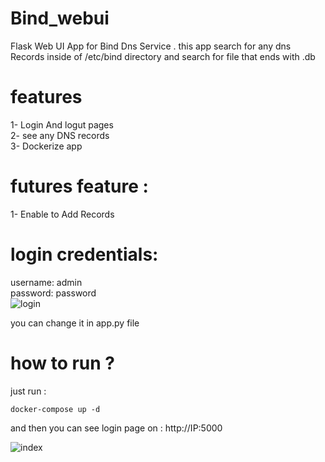# Bind_webui <br>
Flask Web UI App for Bind Dns Service . this app search for any dns Records inside of /etc/bind directory and search for file that ends with .db <br>
# features <br>
1- Login And logut pages <br>
2- see any DNS records<br>
3- Dockerize app<br>
# futures feature :<br>
1- Enable to Add Records <br>
# login credentials: <br>
username: admin<br>
password: password<br>
![login](https://github.com/amirajoodani/Bind_webui/assets/42912741/b8ec4590-4031-4a8b-8fd8-c4b0450835e1) <br>

you can change it in app.py file <br>

# how to run ?<br>
just run :<br>
```
docker-compose up -d
```
and then you can see login page on : http://IP:5000<br>

![index](https://github.com/amirajoodani/Bind_webui/assets/42912741/90c8b0b2-9862-481f-9bc2-4511a6597ead) <br>

